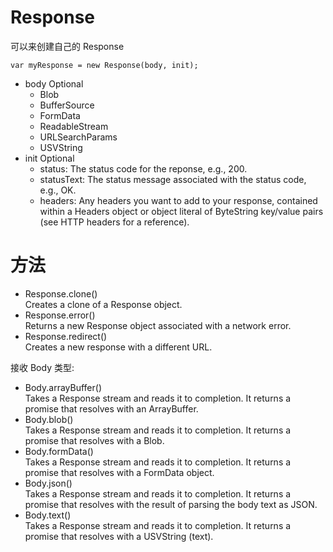 # Response

可以来创建自己的 Response

```
var myResponse = new Response(body, init);
```

- body Optional
  - Blob
  - BufferSource
  - FormData
  - ReadableStream
  - URLSearchParams
  - USVString
- init Optional
  - status: The status code for the reponse, e.g., 200.
  - statusText: The status message associated with the status code, e.g., OK.
  - headers: Any headers you want to add to your response, contained within a Headers object or object literal of ByteString key/value pairs (see HTTP headers for a reference).

# 方法

- Response.clone()  
  Creates a clone of a Response object.
- Response.error()  
  Returns a new Response object associated with a network error.
- Response.redirect()  
  Creates a new response with a different URL.

接收 Body 类型:

- Body.arrayBuffer()  
  Takes a Response stream and reads it to completion. It returns a promise that resolves with an ArrayBuffer.
- Body.blob()  
  Takes a Response stream and reads it to completion. It returns a promise that resolves with a Blob.
- Body.formData()  
  Takes a Response stream and reads it to completion. It returns a promise that resolves with a FormData object.
- Body.json()  
  Takes a Response stream and reads it to completion. It returns a promise that resolves with the result of parsing the body text as JSON.
- Body.text()  
  Takes a Response stream and reads it to completion. It returns a promise that resolves with a USVString (text).
